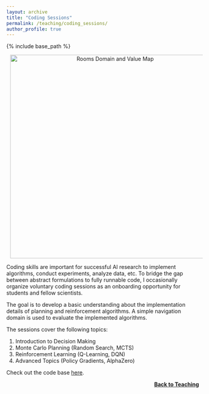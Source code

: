 ```yaml
---
layout: archive
title: "Coding Sessions"
permalink: /teaching/coding_sessions/
author_profile: true
---
```


{% include base_path %}
<p style="text-align:center;">
<img src="https://thomyphan.github.io/images/teaching/rooms_domain.png" style="width:400pt;padding-left:10px;"  alt="Rooms Domain and Value Map"/>
</p>

Coding skills are important for successful AI research to implement algorithms, conduct experiments, analyze data, etc. To bridge the gap between abstract formulations to fully runnable code, I occasionally organize voluntary coding sessions as an onboarding opportunity for students and fellow scientists.

The goal is to develop a basic understanding about the implementation details of planning and reinforcement algorithms. A simple navigation domain is used to evaluate the implemented algorithms.

The sessions cover the following topics:

1. Introduction to Decision Making
2. Monte Carlo Planning (Random Search, MCTS)
3. Reinforcement Learning (Q-Learning, DQN)
4. Advanced Topics (Policy Gradients, AlphaZero)

Check out the code base [here](https://github.com/thomyphan/darts-coding).

<div style="float: right;">
    <a href="https://thomyphan.github.io/teaching/"><strong>Back to Teaching</strong></a>
</div>